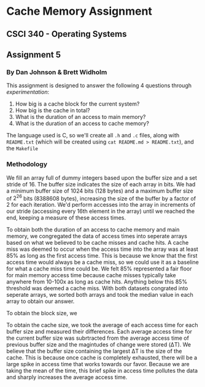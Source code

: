 # Cache Memory Assignment
## CSCI 340 - Operating Systems
## Assignment 5
### By Dan Johnson & Brett Widholm

This assignment is designed to answer the following 4 questions through _experimentation_:

1. How big is a cache block for the current system?
2. How big is the cache in total?
3. What is the duration of an access to main memory?
4. What is the duration of an access to cache memory?

The language used is C, so we'll create all `.h` and `.c` files, along with `README.txt` (which will be created using `cat README.md > README.txt`), and the `Makefile`


### Methodology

We fill an array full of dummy integers based upon the buffer size and a set stride of 16. The buffer size indicates the size of each array in bits. We had a minimum buffer size of 1024 bits (128 bytes) and a maximum buffer size of $2^{26}$ bits (8388608 bytes), increasing the size of the buffer by a factor of 2 for each iteration. We'd perform accesses into the array in increments of our stride (accessing every 16th element in the array) until we reached the end, keeping a measure of these access times.

To obtain both the duration of an access to cache memory and main memory, we congregated the data of access times into seperate arrays based on what we believed to be cache misses and cache hits. A cache miss was deemed to occur when the access time into the array was at least 85% as long as the first access time. This is because we know that the first access time would always be a cache miss, so we could use it as a baseline for what a cache miss time could be. We felt 85% represented a fair floor for main memory access time because cache misses typically take anywhere from 10-100x as long as cache hits. Anything below this 85% threshold was deemed a cache miss. With both datasets congrated into seperate arrays, we sorted both arrays and took the median value in each array to obtain our answer.

To obtain the block size, we 

To obtain the cache size, we took the average of each access time for each buffer size and measured their differences. Each average access time for the current buffer size was subrtracted from the average access time of previous buffer size and the magintudes of change were stored (ΔT). We believe that the buffer size containing the largest ΔT is the size of the cache. This is because once cache is completely exhausted, there will be a large spike in access time that works towards our favor. Because we are taking the mean of the time, this brief spike in access time pollutes the data and sharply increases the average access time.